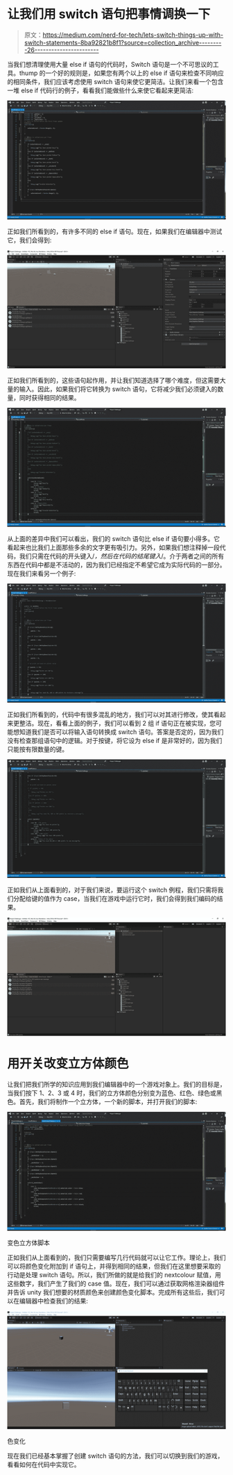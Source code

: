 # 让我们用 switch 语句把事情调换一下

> 原文：<https://medium.com/nerd-for-tech/lets-switch-things-up-with-switch-statements-8ba92821b8f1?source=collection_archive---------26----------------------->

当我们想清理使用大量 else if 语句的代码时，Switch 语句是一个不可思议的工具。thump 的一个好的规则是，如果您有两个以上的 else if 语句来检查不同响应的相同条件，我们应该考虑使用 switch 语句来使它更简洁。让我们来看一个包含一堆 else if 代码行的例子，看看我们能做些什么来使它看起来更简洁:

![](img/ffaa2134437610e113f8d4d3d9545f8c.png)

正如我们所看到的，有许多不同的 else if 语句。现在，如果我们在编辑器中测试它，我们会得到:

![](img/cc0657557b09c4d0875333e86e703be2.png)

正如我们所看到的，这些语句起作用，并让我们知道选择了哪个难度，但这需要大量的输入。因此，如果我们将它转换为 switch 语句，它将减少我们必须键入的数量，同时获得相同的结果。

![](img/42fdf9aa6218c0cd72f6d9d4024177b7.png)

从上面的差异中我们可以看出，我们的 switch 语句比 else if 语句要小得多。它看起来也比我们上面那些多余的文字更有吸引力。另外，如果我们想注释掉一段代码，我们只需在代码的开头键入/*，然后在代码的结尾键入*/。介于两者之间的所有东西在代码中都是不活动的，因为我们已经指定不希望它成为实际代码的一部分。
现在我们来看另一个例子:

![](img/5d5ad4dd12345148feac8c5ca748a35c.png)

正如我们所看到的，代码中有很多混乱的地方，我们可以对其进行修改，使其看起来更整洁。现在，看看上面的例子，我们可以看到 2 组 if 语句正在被实现，您可能想知道我们是否可以将输入语句转换成 switch 语句。答案是否定的，因为我们没有检查那组语句中的逻辑。对于按键，将它设为 else if 是非常好的，因为我们只能按有限数量的键。

![](img/02c6bb7bf277939cbac8d50412736a48.png)

正如我们从上面看到的，对于我们来说，要运行这个 switch 例程，我们只需将我们分配给键的值作为 case，当我们在游戏中运行它时，我们会得到我们编码的结果。

![](img/71228ade4d34bc127ff121d8ad893860.png)

# 用开关改变立方体颜色

让我们把我们所学的知识应用到我们编辑器中的一个游戏对象上。我们的目标是，当我们按下 1、2、3 或 4 时，我们的立方体颜色分别变为蓝色、红色、绿色或黑色。首先，我们将制作一个立方体，一个新的脚本，并打开我们的脚本:

![](img/16e3b3a9a95c91aed525ee3b464af930.png)

变色立方体脚本

正如我们从上面看到的，我们只需要编写几行代码就可以让它工作。理论上，我们可以将颜色变化附加到 if 语句上，并得到相同的结果，但我们在这里想要采取的行动是处理 switch 语句。所以，我们所做的就是给我们的 nextcolour 赋值，用这些数字，我们产生了我们的 case 值。现在，我们可以通过获取网格渲染器组件并告诉 unity 我们想要的材质颜色来创建颜色变化脚本。完成所有这些后，我们可以在编辑器中检查我们的结果:

![](img/7e321b3c7fdd52adc16787305af66f43.png)

色变化

现在我们已经基本掌握了创建 switch 语句的方法，我们可以切换到我们的游戏，看看如何在代码中实现它。